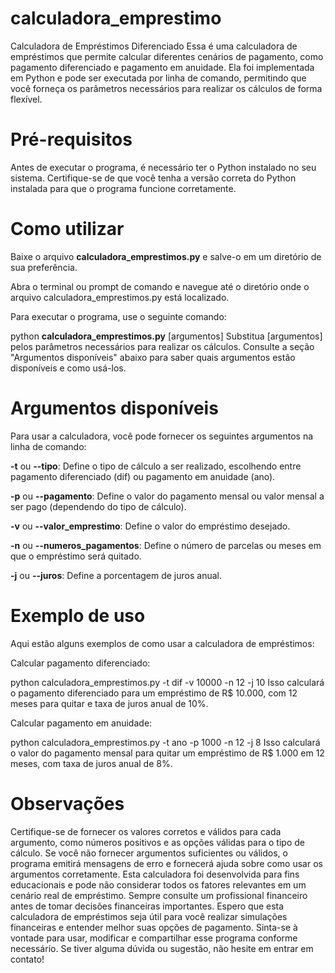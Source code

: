 # calculadora_emprestimo
Calculadora de Empréstimos Diferenciado
Essa é uma calculadora de empréstimos que permite calcular diferentes cenários de pagamento, como pagamento diferenciado e pagamento em anuidade. Ela foi implementada em Python e pode ser executada por linha de comando, permitindo que você forneça os parâmetros necessários para realizar os cálculos de forma flexível.

# Pré-requisitos
Antes de executar o programa, é necessário ter o Python instalado no seu sistema. Certifique-se de que você tenha a versão correta do Python instalada para que o programa funcione corretamente.

# Como utilizar
Baixe o arquivo **calculadora_emprestimos.py** e salve-o em um diretório de sua preferência.

Abra o terminal ou prompt de comando e navegue até o diretório onde o arquivo calculadora_emprestimos.py está localizado.

Para executar o programa, use o seguinte comando:


python **calculadora_emprestimos.py** [argumentos]
Substitua [argumentos] pelos parâmetros necessários para realizar os cálculos. Consulte a seção "Argumentos disponíveis" abaixo para saber quais argumentos estão disponíveis e como usá-los.

# Argumentos disponíveis
Para usar a calculadora, você pode fornecer os seguintes argumentos na linha de comando:

**-t** ou **--tipo**: Define o tipo de cálculo a ser realizado, escolhendo entre pagamento diferenciado (dif) ou pagamento em anuidade (ano).

**-p** ou **--pagamento**: Define o valor do pagamento mensal ou valor mensal a ser pago (dependendo do tipo de cálculo).

**-v** ou **--valor_emprestimo**: Define o valor do empréstimo desejado.

**-n** ou **--numeros_pagamentos**: Define o número de parcelas ou meses em que o empréstimo será quitado.

**-j** ou **--juros**: Define a porcentagem de juros anual.

# Exemplo de uso
Aqui estão alguns exemplos de como usar a calculadora de empréstimos:

Calcular pagamento diferenciado:

python calculadora_emprestimos.py -t dif -v 10000 -n 12 -j 10
Isso calculará o pagamento diferenciado para um empréstimo de R$ 10.000, com 12 meses para quitar e taxa de juros anual de 10%.

Calcular pagamento em anuidade:

python calculadora_emprestimos.py -t ano -p 1000 -n 12 -j 8
Isso calculará o valor do pagamento mensal para quitar um empréstimo de R$ 1.000 em 12 meses, com taxa de juros anual de 8%.

# Observações
Certifique-se de fornecer os valores corretos e válidos para cada argumento, como números positivos e as opções válidas para o tipo de cálculo.
Se você não fornecer argumentos suficientes ou válidos, o programa emitirá mensagens de erro e fornecerá ajuda sobre como usar os argumentos corretamente.
Esta calculadora foi desenvolvida para fins educacionais e pode não considerar todos os fatores relevantes em um cenário real de empréstimo. Sempre consulte um profissional financeiro antes de tomar decisões financeiras importantes.
Espero que esta calculadora de empréstimos seja útil para você realizar simulações financeiras e entender melhor suas opções de pagamento. Sinta-se à vontade para usar, modificar e compartilhar esse programa conforme necessário. Se tiver alguma dúvida ou sugestão, não hesite em entrar em contato!
